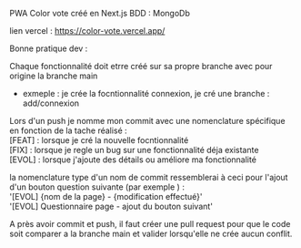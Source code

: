 PWA Color vote créé en Next.js 
BDD : MongoDb

lien vercel : https://color-vote.vercel.app/

Bonne pratique dev : 

Chaque fonctionnalité doit etrre créé sur sa propre branche avec pour origine la branche main <br>
- exmeple : je crée la focntionnalité connexion, je cré une branche : add/connexion

Lors d'un push je nomme mon commit avec une nomenclature spécifique en fonction de la tache réalisé :
<br>
[FEAT] : lorsque je cré la nouvelle focntionnalité
<br>
[FIX] : lorsque je regle un bug sur une fonctionnalité déja existante
<br>
[EVOL] : lorsque j'ajoute des détails ou améliore ma fonctionnalité 

la nomenclature type d'un nom de commit ressemblerai à ceci pour l'ajout d'un bouton question suivante (par exemple ) : 
<br>
'[EVOL] {nom de la page} - {modification effectué}'
<br>
'[EVOL] Questionnaire page - ajout du bouton suivant'
<br>

A près avoir commit et push, il faut créer une pull request pour que le code soit comparer a la branche main et valider lorsqu'elle ne crée aucun conflit.

